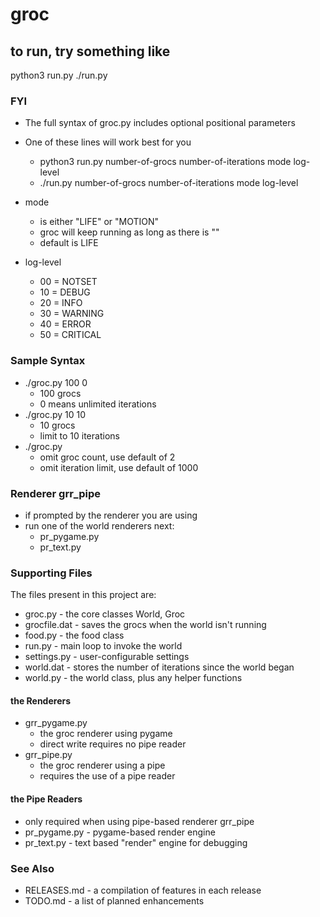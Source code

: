 # groc

## to run, try something like 

python3 run.py
./run.py

### FYI

- The full syntax of groc.py includes optional positional parameters
- One of these lines will work best for you
  - python3 run.py number-of-grocs number-of-iterations mode log-level 
  - ./run.py number-of-grocs number-of-iterations mode log-level 

- mode 
  - is either "LIFE" or "MOTION"
  - groc will keep running as long as there is "<mode>"
  - default is LIFE

- log-level
  - 00 = NOTSET
  - 10 = DEBUG
  - 20 = INFO
  - 30 = WARNING
  - 40 = ERROR
  - 50 = CRITICAL

### Sample Syntax
- ./groc.py 100 0 
  - 100 grocs 
  - 0 means unlimited iterations
- ./groc.py 10 10 
  - 10 grocs
  - limit to 10 iterations
- ./groc.py 
  - omit groc count, use default of 2
  - omit iteration limit, use default of 1000


### Renderer grr\_pipe
- if prompted by the renderer you are using
- run one of the world renderers next:
   - pr\_pygame.py
   - pr\_text.py

### Supporting Files

The files present in this project are:
- groc.py - the core classes World, Groc
- grocfile.dat - saves the grocs when the world isn't running
- food.py - the food class
- run.py - main loop to invoke the world
- settings.py - user-configurable settings
- world.dat - stores the number of iterations since the world began
- world.py - the world class, plus any helper functions

#### the Renderers
- grr\_pygame.py 
  - the groc renderer using pygame
  - direct write requires no pipe reader
- grr\_pipe.py 
  - the groc renderer using a pipe
  - requires the use of a pipe reader

#### the Pipe Readers
- only required when using pipe-based renderer grr\_pipe
- pr\_pygame.py - pygame-based render engine 
- pr\_text.py - text based "render" engine for debugging

  
### See Also

- RELEASES.md - a compilation of features in each release
- TODO.md - a list of planned enhancements
